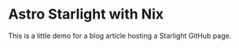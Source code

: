 # Astro Starlight with Nix

This is a little demo for a blog article
hosting a Starlight GitHub page.
